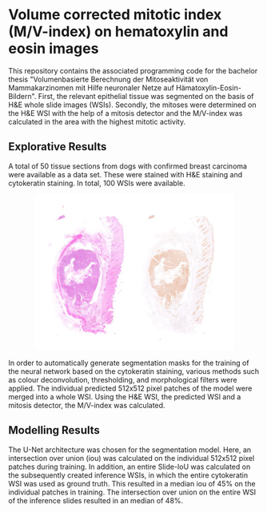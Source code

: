 # Volume corrected mitotic index (M/V-index) on hematoxylin and eosin images
This repository contains the associated programming code for the bachelor thesis "Volumenbasierte Berechnung der Mitoseaktivität von Mammakarzinomen mit Hilfe neuronaler Netze auf Hämatoxylin-Eosin-Bildern". First, the relevant epithelial tissue was segmented on the basis of H&E whole slide images (WSIs). Secondly, the mitoses were determined on the H&E WSI with the help of a mitosis detector and the M/V-index was calculated in the area with the highest mitotic activity. 

## Explorative Results 
A total of 50 tissue sections from dogs with confirmed breast carcinoma were available as a data set. These were stained with H&E staining and cytokeratin staining. In total, 100 WSIs were available. 

<p align="center">
  <img src="h&e_ck_staining.png" width="400px" />
</p>

In order to automatically generate segmentation masks for the training of the neural network based on the cytokeratin staining, various methods such as colour deconvolution, thresholding, and morphological filters were applied. The individual predicted 512x512 pixel patches of the model were merged into a whole WSI. Using the H&E WSI, the predicted WSI and a mitosis detector, the M/V-index was calculated. 

## Modelling Results

The U-Net architecture was chosen for the segmentation model. Here, an intersection over union (iou) was calculated on the individual 512x512 pixel patches during training. 
In addition, an entire Slide-IoU was calculated on the subsequently created inference WSIs, in which the entire cytokeratin WSI was used as ground truth. 
This resulted in a median iou of 45% on the individual patches in training. The intersection over union on the entire WSI of the inference slides resulted in an median of 48%. 



